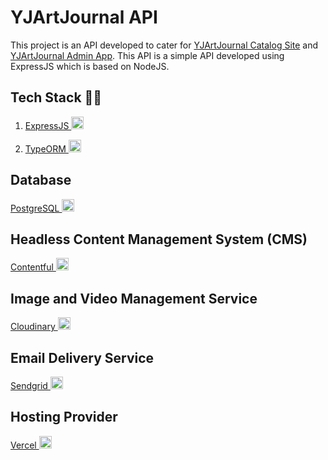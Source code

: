 # YJArtJournal API

This project is an API developed to cater for <a href="https://github.com/gohjx8808/yjartjournal">YJArtJournal Catalog Site</a> and <a href="https://github.com/gohjx8808/yjartjournalAdminMobile">YJArtJournal Admin App</a>. This API is a simple API developed using ExpressJS which is based on NodeJS.

## Tech Stack 🧑‍💻

1.  <a href="https://expressjs.com/" target="_blank">ExpressJS
    <img alt="expressjs" src="https://cdn.icon-icons.com/icons2/2699/PNG/512/expressjs_logo_icon_169185.png" width="20" />
    </a>

2.  <a href="https://typeorm.io/" target="_blank">TypeORM
    <img alt="typeorm" src="https://user-images.githubusercontent.com/62142146/208088732-e168fd64-3e48-4f48-b14d-9d91fa7d99f6.svg" width="20" />
    </a>

## Database

<a href="https://www.postgresql.org/" target="_blank">PostgreSQL
<img alt="postgresql" src="https://cdn-icons-png.flaticon.com/512/5968/5968342.png" width="20" />
</a>

## Headless Content Management System (CMS)

<a href="https://www.contentful.com/" target="_blank">Contentful
<img alt="contentful" src="https://static-00.iconduck.com/assets.00/contentful-icon-454x512-8ffc9x65.png" width="20" />
</a>

## Image and Video Management Service

<a href="https://cloudinary.com/" target="_blank">Cloudinary
<img alt="cloudinary" src="https://us.v-cdn.net/6036703/uploads/623ZP60L4HP4/cloudinary-cloud-glyph-blue-png.png" width="20" />
</a>

## Email Delivery Service

<a href="https://sendgrid.com/" target="_blank">Sendgrid
<img alt="sendgrid" src="https://sendgrid.com/wp-content/themes/sgdotcom/pages/resource/brand/2016/SendGrid-Logomark.png" width="20" />
</a>

## Hosting Provider

<a href="https://vercel.com/" target="_blank">Vercel
<img alt="vercel" src="https://www.svgrepo.com/show/327408/logo-vercel.svg" width="20" />
</a>
